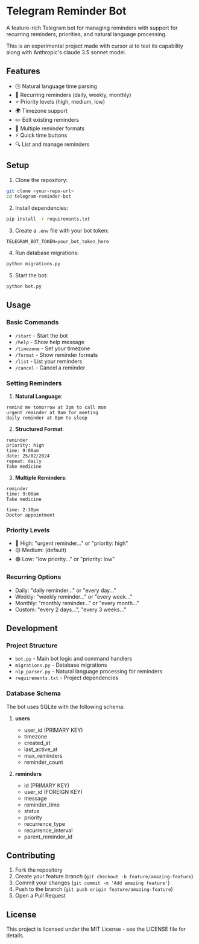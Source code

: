 # Telegram Reminder Bot

A feature-rich Telegram bot for managing reminders with support for recurring reminders, priorities, and natural language processing.

This is an experimental project made with cursor ai to test its capability along with Anthropic's claude 3.5 sonnet model.

## Features

- 🕒 Natural language time parsing
- 🔄 Recurring reminders (daily, weekly, monthly)
- ⭐ Priority levels (high, medium, low)
- 🌍 Timezone support
- ✏️ Edit existing reminders
- 📝 Multiple reminder formats
- ⚡ Quick time buttons
- 🔍 List and manage reminders

## Setup

1. Clone the repository:
```bash
git clone <your-repo-url>
cd telegram-reminder-bot
```

2. Install dependencies:
```bash
pip install -r requirements.txt
```

3. Create a `.env` file with your bot token:
```
TELEGRAM_BOT_TOKEN=your_bot_token_here
```

4. Run database migrations:
```bash
python migrations.py
```

5. Start the bot:
```bash
python bot.py
```

## Usage

### Basic Commands

- `/start` - Start the bot
- `/help` - Show help message
- `/timezone` - Set your timezone
- `/format` - Show reminder formats
- `/list` - List your reminders
- `/cancel` - Cancel a reminder

### Setting Reminders

1. **Natural Language**:
```
remind me tomorrow at 3pm to call mom
urgent reminder at 9am for meeting
daily reminder at 8pm to sleep
```

2. **Structured Format**:
```
reminder
priority: high
time: 9:00am
date: 25/02/2024
repeat: daily
Take medicine
```

3. **Multiple Reminders**:
```
reminder
time: 9:00am
Take medicine

time: 2:30pm
Doctor appointment
```

### Priority Levels

- 🔴 High: "urgent reminder..." or "priority: high"
- 🟡 Medium: (default)
- 🟢 Low: "low priority..." or "priority: low"

### Recurring Options

- Daily: "daily reminder..." or "every day..."
- Weekly: "weekly reminder..." or "every week..."
- Monthly: "monthly reminder..." or "every month..."
- Custom: "every 2 days...", "every 3 weeks..."

## Development

### Project Structure

- `bot.py` - Main bot logic and command handlers
- `migrations.py` - Database migrations
- `nlp_parser.py` - Natural language processing for reminders
- `requirements.txt` - Project dependencies

### Database Schema

The bot uses SQLite with the following schema:

1. **users**
   - user_id (PRIMARY KEY)
   - timezone
   - created_at
   - last_active_at
   - max_reminders
   - reminder_count

2. **reminders**
   - id (PRIMARY KEY)
   - user_id (FOREIGN KEY)
   - message
   - reminder_time
   - status
   - priority
   - recurrence_type
   - recurrence_interval
   - parent_reminder_id

## Contributing

1. Fork the repository
2. Create your feature branch (`git checkout -b feature/amazing-feature`)
3. Commit your changes (`git commit -m 'Add amazing feature'`)
4. Push to the branch (`git push origin feature/amazing-feature`)
5. Open a Pull Request

## License

This project is licensed under the MIT License - see the LICENSE file for details. 